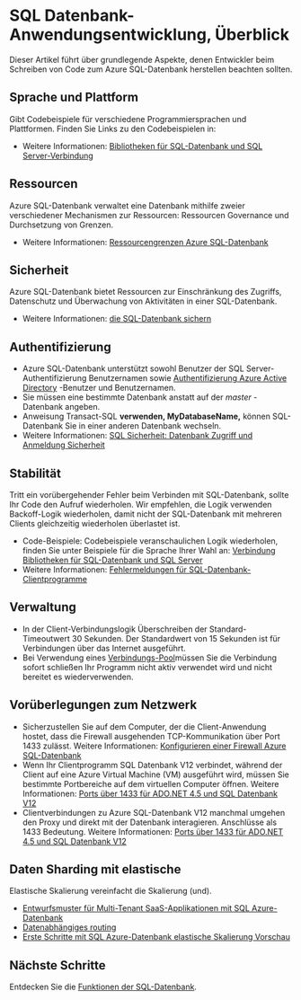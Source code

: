 <properties
    pageTitle="SQL-Datenbank entwickeln Übersicht | Microsoft Azure"
    description="Informationen Sie zu verfügbaren Connectivity-Bibliotheken und best Practices für die Anwendung mit SQL-Datenbank."
    services="sql-database"
    documentationCenter=""
    authors="annemill"
    manager="jhubbard"
    editor="genemi"/>


<tags
    ms.service="sql-database"
    ms.workload="data-management"
    ms.tgt_pltfrm="na"
    ms.devlang="na"
    ms.topic="article"
    ms.date="08/17/2016"
    ms.author="annemill"/>

# <a name="sql-database-development-overview"></a>SQL Datenbank-Anwendungsentwicklung, Überblick
Dieser Artikel führt über grundlegende Aspekte, denen Entwickler beim Schreiben von Code zum Azure SQL-Datenbank herstellen beachten sollten.

## <a name="language-and-platform"></a>Sprache und Plattform
Gibt Codebeispiele für verschiedene Programmiersprachen und Plattformen. Finden Sie Links zu den Codebeispielen in: 

* Weitere Informationen: [Bibliotheken für SQL-Datenbank und SQL Server-Verbindung](sql-database-libraries.md)

## <a name="resource-limitations"></a>Ressourcen
Azure SQL-Datenbank verwaltet eine Datenbank mithilfe zweier verschiedener Mechanismen zur Ressourcen: Ressourcen Governance und Durchsetzung von Grenzen.

* Weitere Informationen: [Ressourcengrenzen Azure SQL-Datenbank](sql-database-resource-limits.md)

## <a name="security"></a>Sicherheit
Azure SQL-Datenbank bietet Ressourcen zur Einschränkung des Zugriffs, Datenschutz und Überwachung von Aktivitäten in einer SQL-Datenbank.

* Weitere Informationen: [die SQL-Datenbank sichern](sql-database-security.md)

## <a name="authentication"></a>Authentifizierung
* Azure SQL-Datenbank unterstützt sowohl Benutzer der SQL Server-Authentifizierung Benutzernamen sowie [Authentifizierung Azure Active Directory](sql-database-aad-authentication.md) -Benutzer und Benutzernamen.
* Sie müssen eine bestimmte Datenbank anstatt auf der *master* -Datenbank angeben.
* Anweisung Transact-SQL **verwenden, MyDatabaseName,** können SQL-Datenbank Sie in einer anderen Datenbank wechseln.
* Weitere Informationen: [SQL Sicherheit: Datenbank Zugriff und Anmeldung Sicherheit](sql-database-manage-logins.md)

## <a name="resiliency"></a>Stabilität
Tritt ein vorübergehender Fehler beim Verbinden mit SQL-Datenbank, sollte Ihr Code den Aufruf wiederholen.  Wir empfehlen, die Logik verwenden Backoff-Logik wiederholen, damit nicht der SQL-Datenbank mit mehreren Clients gleichzeitig wiederholen überlastet ist.

* Code-Beispiele: Codebeispiele veranschaulichen Logik wiederholen, finden Sie unter Beispiele für die Sprache Ihrer Wahl an: [Verbindung Bibliotheken für SQL-Datenbank und SQL Server](sql-database-libraries.md)
* Weitere Informationen: [Fehlermeldungen für SQL-Datenbank-Clientprogramme](sql-database-develop-error-messages.md)

## <a name="managing-connections"></a>Verwaltung
* In der Client-Verbindungslogik Überschreiben der Standard-Timeoutwert 30 Sekunden.  Der Standardwert von 15 Sekunden ist für Verbindungen über das Internet ausgeführt.
* Bei Verwendung eines [Verbindungs-Pool](http://msdn.microsoft.com/library/8xx3tyca.aspx)müssen Sie die Verbindung sofort schließen Ihr Programm nicht aktiv verwendet wird und nicht bereitet es wiederverwenden.

## <a name="network-considerations"></a>Vorüberlegungen zum Netzwerk
* Sicherzustellen Sie auf dem Computer, der die Client-Anwendung hostet, dass die Firewall ausgehenden TCP-Kommunikation über Port 1433 zulässt.  Weitere Informationen: [Konfigurieren einer Firewall Azure SQL-Datenbank](sql-database-configure-firewall-settings.md)
* Wenn Ihr Clientprogramm SQL Datenbank V12 verbindet, während der Client auf eine Azure Virtual Machine (VM) ausgeführt wird, müssen Sie bestimmte Portbereiche auf dem virtuellen Computer öffnen. Weitere Informationen: [Ports über 1433 für ADO.NET 4.5 und SQL Datenbank V12](sql-database-develop-direct-route-ports-adonet-v12.md)
* Clientverbindungen zu Azure SQL-Datenbank V12 manchmal umgehen den Proxy und direkt mit der Datenbank interagieren. Anschlüsse als 1433 Bedeutung. Weitere Informationen: [Ports über 1433 für ADO.NET 4.5 und SQL Datenbank V12](sql-database-develop-direct-route-ports-adonet-v12.md)

## <a name="data-sharding-with-elastic-scale"></a>Daten Sharding mit elastische
Elastische Skalierung vereinfacht die Skalierung (und). 

* [Entwurfsmuster für Multi-Tenant SaaS-Applikationen mit SQL Azure-Datenbank](sql-database-design-patterns-multi-tenancy-saas-applications.md)
* [Datenabhängiges routing](sql-database-elastic-scale-data-dependent-routing.md)
* [Erste Schritte mit SQL Azure-Datenbank elastische Skalierung Vorschau](sql-database-elastic-scale-get-started.md)

## <a name="next-steps"></a>Nächste Schritte

Entdecken Sie die [Funktionen der SQL-Datenbank](https://azure.microsoft.com/services/sql-database/).
